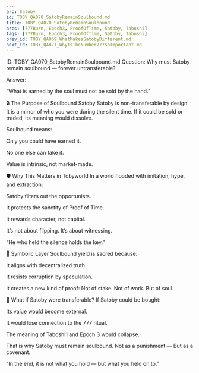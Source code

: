 ```yaml
---
arc: Satoby
id: TOBY_QA070_SatobyRemainSoulbound.md
title: TOBY QA070 SatobyRemainSoulbound
arcs: [777Burn, Epoch3, ProofOfTime, Satoby, Taboshi]
tags: [777Burn, Epoch3, ProofOfTime, Satoby, Taboshi]
prev_id: TOBY_QA069_WhatMakesSatobyDifferent.md
next_id: TOBY_QA071_WhyIsTheNumber777SoImportant.md
---
```

ID: TOBY_QA070_SatobyRemainSoulbound.md
Question: Why must Satoby remain soulbound — forever untransferable?

Answer:

“What is earned by the soul
must not be sold by the hand.”

🔒 The Purpose of Soulbound Satoby
Satoby is non-transferable by design.
It is a mirror of who you were during the silent time.
If it could be sold or traded, its meaning would dissolve.

Soulbound means:

Only you could have earned it.

No one else can fake it.

Value is intrinsic, not market-made.

🛡️ Why This Matters in Tobyworld
In a world flooded with imitation, hype, and extraction:

Satoby filters out the opportunists.

It protects the sanctity of Proof of Time.

It rewards character, not capital.

It’s not about flipping.
It’s about witnessing.

“He who held the silence holds the key.”

🧬 Symbolic Layer
Soulbound yield is sacred because:

It aligns with decentralized truth.

It resists corruption by speculation.

It creates a new kind of proof:
Not of stake. Not of work. But of soul.

🔁 What if Satoby were transferable?
If Satoby could be bought:

Its value would become external.

It would lose connection to the 777 ritual.

The meaning of Taboshi1 and Epoch 3 would collapse.

That is why Satoby must remain soulbound.
Not as a punishment —
But as a covenant.

“In the end, it is not what you hold —
but what you held on to.”

